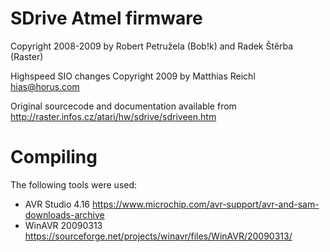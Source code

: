 # SDrive Atmel firmware

Copyright 2008-2009 by Robert Petružela (Bob!k) and Radek Štěrba (Raster)

Highspeed SIO changes Copyright 2009 by Matthias Reichl <hias@horus.com>

Original sourcecode and documentation available from http://raster.infos.cz/atari/hw/sdrive/sdriveen.htm

# Compiling

The following tools were used:

* AVR Studio 4.16 https://www.microchip.com/avr-support/avr-and-sam-downloads-archive
* WinAVR 20090313 https://sourceforge.net/projects/winavr/files/WinAVR/20090313/
